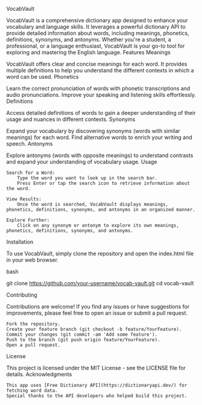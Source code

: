VocabVault

VocabVault is a comprehensive dictionary app designed to enhance your vocabulary and language skills. It leverages a powerful dictionary API to provide detailed information about words, including meanings, phonetics, definitions, synonyms, and antonyms. Whether you're a student, a professional, or a language enthusiast, VocabVault is your go-to tool for exploring and mastering the English language.
Features
Meanings

VocabVault offers clear and concise meanings for each word. It provides multiple definitions to help you understand the different contexts in which a word can be used.
Phonetics

Learn the correct pronunciation of words with phonetic transcriptions and audio pronunciations. Improve your speaking and listening skills effortlessly.
Definitions

Access detailed definitions of words to gain a deeper understanding of their usage and nuances in different contexts.
Synonyms

Expand your vocabulary by discovering synonyms (words with similar meanings) for each word. Find alternative words to enrich your writing and speech.
Antonyms

Explore antonyms (words with opposite meanings) to understand contrasts and expand your understanding of vocabulary usage.
Usage

    Search for a Word:
        Type the word you want to look up in the search bar.
        Press Enter or tap the search icon to retrieve information about the word.

    View Results:
        Once the word is searched, VocabVault displays meanings, phonetics, definitions, synonyms, and antonyms in an organized manner.

    Explore Further:
        Click on any synonym or antonym to explore its own meanings, phonetics, definitions, synonyms, and antonyms.

Installation

To use VocabVault, simply clone the repository and open the index.html file in your web browser.

bash

git clone https://github.com/your-username/vocab-vault.git
cd vocab-vault

Contributing

Contributions are welcome! If you find any issues or have suggestions for improvements, please feel free to open an issue or submit a pull request.

    Fork the repository.
    Create your feature branch (git checkout -b feature/YourFeature).
    Commit your changes (git commit -am 'Add some feature').
    Push to the branch (git push origin feature/YourFeature).
    Open a pull request.

License

This project is licensed under the MIT License - see the LICENSE file for details.
Acknowledgments

    This app uses [Free Dictionary API](https://dictionaryapi.dev/) for fetching word data.
    Special thanks to the API developers who helped build this project.
